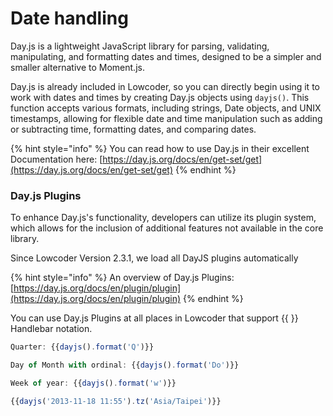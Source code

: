 # Date handling

Day.js is a lightweight JavaScript library for parsing, validating, manipulating, and formatting dates and times, designed to be a simpler and smaller alternative to Moment.js.&#x20;

Day.js is already included in Lowcoder, so you can directly begin using it to work with dates and times by creating Day.js objects using `dayjs()`. This function accepts various formats, including strings, Date objects, and UNIX timestamps, allowing for flexible date and time manipulation such as adding or subtracting time, formatting dates, and comparing dates.

{% hint style="info" %}
You can read how to use Day.js in their excellent Documentation here: [https://day.js.org/docs/en/get-set/get](https://day.js.org/docs/en/get-set/get)
{% endhint %}

### Day.js Plugins

To enhance Day.js's functionality, developers can utilize its plugin system, which allows for the inclusion of additional features not available in the core library.&#x20;

Since Lowcoder Version 2.3.1, we load all DayJS plugins automatically

{% hint style="info" %}
An overview of Day.js Plugins: [https://day.js.org/docs/en/plugin/plugin](https://day.js.org/docs/en/plugin/plugin)
{% endhint %}

You can use Day.js Plugins at all places in Lowcoder that support \{{ \}} Handlebar notation.

```javascript
Quarter: {{dayjs().format('Q')}}

Day of Month with ordinal: {{dayjs().format('Do')}}

Week of year: {{dayjs().format('w')}}

{{dayjs('2013-11-18 11:55').tz('Asia/Taipei')}}

```

